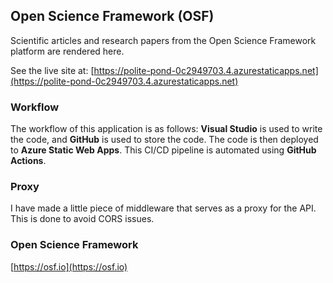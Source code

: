 <h2>Open Science Framework (OSF)</h2>
Scientific articles and research papers from the Open Science Framework platform are rendered here.

See the live site at: [https://polite-pond-0c2949703.4.azurestaticapps.net](https://polite-pond-0c2949703.4.azurestaticapps.net)

<h3>Workflow</h3>

The workflow of this application is as follows: <b>Visual Studio</b> is used to write the code, and <b>GitHub</b> is used to store the code. The code is then deployed to <b>Azure Static Web Apps</b>. This CI/CD pipeline is automated using <b>GitHub Actions</b>.
<h3>Proxy</h3>

I have made a little piece of middleware that serves as a proxy for the API. This is done to avoid CORS issues.

<h3>Open Science Framework</h3>

[https://osf.io](https://osf.io)



